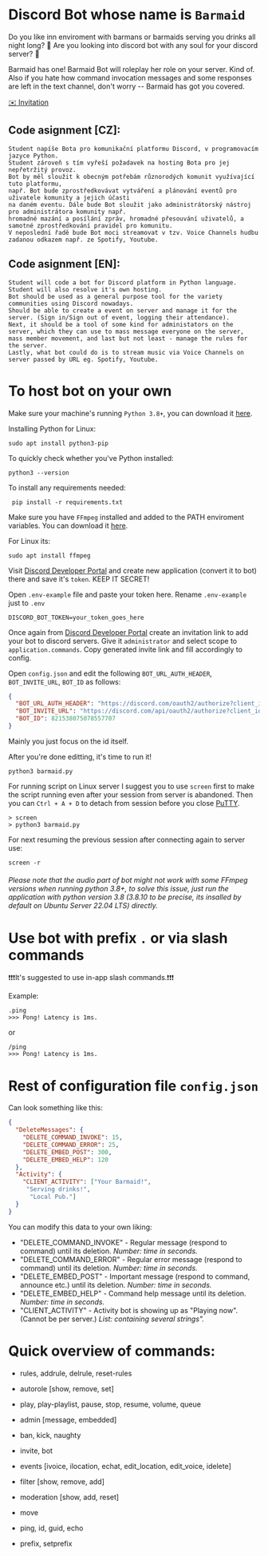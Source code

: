 # Discord Bot whose name is `Barmaid`
Do you like inn enviroment with barmans or barmaids serving you drinks all night long? :beer:
Are you looking into discord bot with any soul for your discord server? :ghost:

Barmaid has one! Barmaid Bot will roleplay her role on your server. Kind of.
Also if you hate how command invocation messages and some responses are left in the text channel, don't worry -- Barmaid has got you covered.

[:envelope: Invitation](https://discord.com/oauth2/authorize?client_id=821538075078557707&permissions=8&scope=bot%20applications.commands)

## Code asignment [CZ]:
```
Student napíše Bota pro komunikační platformu Discord, v programovacím jazyce Python.
Student zároveň s tím vyřeší požadavek na hosting Bota pro jej nepřetržitý provoz.
Bot by měl sloužit k obecným potřebám různorodých komunit využívající tuto platformu, 
např. Bot bude zprostředkovávat vytváření a plánování eventů pro uživatele komunity a jejich účasti 
na daném eventu. Dále bude Bot sloužit jako administrátorský nástroj pro administrátora komunity např. 
hromadné mazání a posílání zpráv, hromadné přesouvání uživatelů, a samotné zprostředkování pravidel pro komunitu.
V neposlední řadě bude Bot moci streamovat v tzv. Voice Channels hudbu zadanou odkazem např. ze Spotify, Youtube.
```

## Code asignment [EN]:
```
Student will code a bot for Discord platform in Python language. Student will also resolve it's own hosting.
Bot should be used as a general purpose tool for the variety communities using Discord nowadays.
Should be able to create a event on server and manage it for the server. (Sign in/Sign out of event, logging their attendance).
Next, it should be a tool of some kind for administators on the server, which they can use to mass message everyone on the server, mass member movement, and last but not least - manage the rules for the server.
Lastly, what bot could do is to stream music via Voice Channels on server passed by URL eg. Spotify, Youtube.
```

# To host bot on your own
Make sure your machine's running `Python 3.8+`, you can download it [here](https://www.python.org/).


Installing Python for Linux:
```
sudo apt install python3-pip
```
To quickly check whether you've Python installed:
```
python3 --version
```
To install any requirements needed:
```
 pip install -r requirements.txt
```

Make sure you have `FFmpeg` installed and added to the PATH enviroment variables. You can download it [here](https://www.ffmpeg.org/).

For Linux its:
```
sudo apt install ffmpeg
```

Visit [Discord Developer Portal](https://discord.com/developers/applications) and create new application (convert it to bot) there and save it's  `token`. KEEP IT SECRET!

Open `.env-example` file and paste your token here. Rename `.env-example` just to `.env`
```
DISCORD_BOT_TOKEN=your_token_goes_here
```


Once again from [Discord Developer Portal](https://discord.com/developers/applications) create an invitation link to add your bot to discord servers. Give it `administrator` and select scope to `application.commands`. Copy generated invite link and fill accordingly to config.

Open `config.json` and edit the following `BOT_URL_AUTH_HEADER`, `BOT_INVITE_URL`, `BOT_ID` as follows:
```json
{
  "BOT_URL_AUTH_HEADER": "https://discord.com/oauth2/authorize?client_id=821538075078557707",
  "BOT_INVITE_URL": "https://discord.com/api/oauth2/authorize?client_id=821538075078557707&permissions=8&scope=bot%20applications.commands",
  "BOT_ID": 821538075078557707
}
```
Mainly you just focus on the id itself.

After you're done editting, it's time to run it!
```
python3 barmaid.py
```
For running script on Linux server I suggest you to use `screen` first to make the script running even after your session from server is abandoned. Then you can `Ctrl + A + D` to detach from session before you close [PuTTY](https://www.putty.org/).
```
> screen
> python3 barmaid.py
```
For next resuming the previous session after connecting again to server use:
```
screen -r
```

###### Please note that the audio part of bot might not work with some FFmpeg versions when running python 3.8+, to solve this issue, just run the application with python version 3.8 (3.8.10 to be precise, its insalled by default on Ubuntu Server 22.04 LTS) directly.

# Use bot with prefix `.` or via slash commands
:heavy_exclamation_mark::heavy_exclamation_mark::heavy_exclamation_mark:It's suggested to use in-app slash commands.:heavy_exclamation_mark::heavy_exclamation_mark::heavy_exclamation_mark:

Example:
```
.ping
>>> Pong! Latency is 1ms.
```
or
```
/ping
>>> Pong! Latency is 1ms.
```
# Rest of configuration file `config.json`
Can look something like this:
```json
{
  "DeleteMessages": {
    "DELETE_COMMAND_INVOKE": 15,
    "DELETE_COMMAND_ERROR": 25,
    "DELETE_EMBED_POST": 300,
    "DELETE_EMBED_HELP": 120
  },
  "Activity": {
    "CLIENT_ACTIVITY": ["Your Barmaid!",
     "Serving drinks!",
      "Local Pub."]
  }
}
```
You can modify this data to your own liking:
- "DELETE_COMMAND_INVOKE" - Regular message (respond to command) until its deletion. *Number: time in seconds.*
- "DELETE_COMMAND_ERROR" - Regular error message (respond to command) until its deletion. *Number: time in seconds.*
- "DELETE_EMBED_POST" - Important message (respond to command, announce etc.) until its deletion. *Number: time in seconds.*
- "DELETE_EMBED_HELP" - Command help message until its deletion. *Number: time in seconds.*
- "CLIENT_ACTIVITY" - Activity bot is showing up as "Playing now". (Cannot be per server.) *List: containing several strings".*

# Quick overview of commands:

- rules, addrule, delrule, reset-rules

- autorole [show, remove, set]

- play, play-playlist, pause, stop, resume, volume, queue

- admin [message, embedded]

- ban, kick, naughty

- invite, bot

- events [ivoice, ilocation, echat, edit_location, edit_voice, idelete]

- filter [show, remove, add]

- moderation [show, add, reset]

- move

- ping, id, guid, echo

- prefix, setprefix


